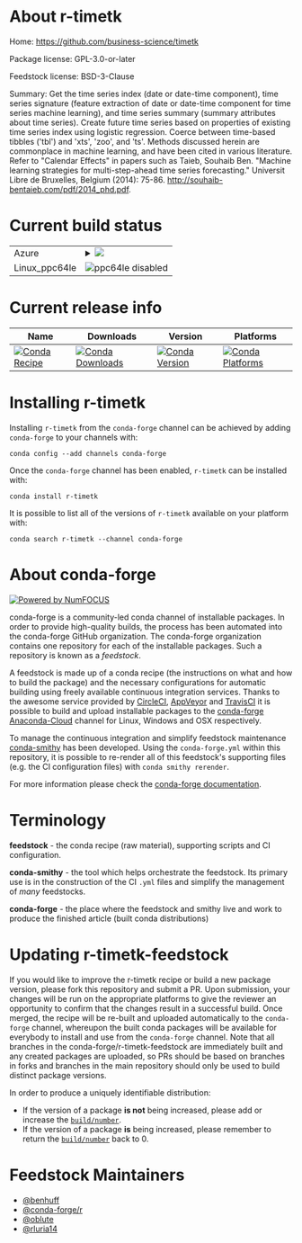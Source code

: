 About r-timetk
==============

Home: https://github.com/business-science/timetk

Package license: GPL-3.0-or-later

Feedstock license: BSD-3-Clause

Summary: Get the time series index (date or date-time component), time series signature (feature extraction of date or date-time component for time series machine learning), and time series summary (summary attributes about time series). Create future time series based on properties of existing time series index using logistic regression. Coerce between time-based tibbles ('tbl') and 'xts', 'zoo', and 'ts'. Methods discussed herein are commonplace in machine learning, and have been cited in various literature. Refer to "Calendar Effects" in papers such as Taieb, Souhaib Ben. "Machine learning strategies for multi-step-ahead time series forecasting." Universit Libre de Bruxelles, Belgium (2014): 75-86. <http://souhaib-bentaieb.com/pdf/2014_phd.pdf>.



Current build status
====================


<table>
    
  <tr>
    <td>Azure</td>
    <td>
      <details>
        <summary>
          <a href="https://dev.azure.com/conda-forge/feedstock-builds/_build/latest?definitionId=9100&branchName=master">
            <img src="https://dev.azure.com/conda-forge/feedstock-builds/_apis/build/status/r-timetk-feedstock?branchName=master">
          </a>
        </summary>
        <table>
          <thead><tr><th>Variant</th><th>Status</th></tr></thead>
          <tbody><tr>
              <td>linux_r_base3.6target_platformlinux-64</td>
              <td>
                <a href="https://dev.azure.com/conda-forge/feedstock-builds/_build/latest?definitionId=9100&branchName=master">
                  <img src="https://dev.azure.com/conda-forge/feedstock-builds/_apis/build/status/r-timetk-feedstock?branchName=master&jobName=linux&configuration=linux_r_base3.6target_platformlinux-64" alt="variant">
                </a>
              </td>
            </tr><tr>
              <td>linux_r_base4.0target_platformlinux-64</td>
              <td>
                <a href="https://dev.azure.com/conda-forge/feedstock-builds/_build/latest?definitionId=9100&branchName=master">
                  <img src="https://dev.azure.com/conda-forge/feedstock-builds/_apis/build/status/r-timetk-feedstock?branchName=master&jobName=linux&configuration=linux_r_base4.0target_platformlinux-64" alt="variant">
                </a>
              </td>
            </tr><tr>
              <td>osx_r_base3.6target_platformosx-64</td>
              <td>
                <a href="https://dev.azure.com/conda-forge/feedstock-builds/_build/latest?definitionId=9100&branchName=master">
                  <img src="https://dev.azure.com/conda-forge/feedstock-builds/_apis/build/status/r-timetk-feedstock?branchName=master&jobName=osx&configuration=osx_r_base3.6target_platformosx-64" alt="variant">
                </a>
              </td>
            </tr><tr>
              <td>osx_r_base4.0target_platformosx-64</td>
              <td>
                <a href="https://dev.azure.com/conda-forge/feedstock-builds/_build/latest?definitionId=9100&branchName=master">
                  <img src="https://dev.azure.com/conda-forge/feedstock-builds/_apis/build/status/r-timetk-feedstock?branchName=master&jobName=osx&configuration=osx_r_base4.0target_platformosx-64" alt="variant">
                </a>
              </td>
            </tr><tr>
              <td>win_r_base3.6target_platformwin-64</td>
              <td>
                <a href="https://dev.azure.com/conda-forge/feedstock-builds/_build/latest?definitionId=9100&branchName=master">
                  <img src="https://dev.azure.com/conda-forge/feedstock-builds/_apis/build/status/r-timetk-feedstock?branchName=master&jobName=win&configuration=win_r_base3.6target_platformwin-64" alt="variant">
                </a>
              </td>
            </tr><tr>
              <td>win_r_base4.0target_platformwin-64</td>
              <td>
                <a href="https://dev.azure.com/conda-forge/feedstock-builds/_build/latest?definitionId=9100&branchName=master">
                  <img src="https://dev.azure.com/conda-forge/feedstock-builds/_apis/build/status/r-timetk-feedstock?branchName=master&jobName=win&configuration=win_r_base4.0target_platformwin-64" alt="variant">
                </a>
              </td>
            </tr>
          </tbody>
        </table>
      </details>
    </td>
  </tr>
  <tr>
    <td>Linux_ppc64le</td>
    <td>
      <img src="https://img.shields.io/badge/ppc64le-disabled-lightgrey.svg" alt="ppc64le disabled">
    </td>
  </tr>
</table>

Current release info
====================

| Name | Downloads | Version | Platforms |
| --- | --- | --- | --- |
| [![Conda Recipe](https://img.shields.io/badge/recipe-r--timetk-green.svg)](https://anaconda.org/conda-forge/r-timetk) | [![Conda Downloads](https://img.shields.io/conda/dn/conda-forge/r-timetk.svg)](https://anaconda.org/conda-forge/r-timetk) | [![Conda Version](https://img.shields.io/conda/vn/conda-forge/r-timetk.svg)](https://anaconda.org/conda-forge/r-timetk) | [![Conda Platforms](https://img.shields.io/conda/pn/conda-forge/r-timetk.svg)](https://anaconda.org/conda-forge/r-timetk) |

Installing r-timetk
===================

Installing `r-timetk` from the `conda-forge` channel can be achieved by adding `conda-forge` to your channels with:

```
conda config --add channels conda-forge
```

Once the `conda-forge` channel has been enabled, `r-timetk` can be installed with:

```
conda install r-timetk
```

It is possible to list all of the versions of `r-timetk` available on your platform with:

```
conda search r-timetk --channel conda-forge
```


About conda-forge
=================

[![Powered by NumFOCUS](https://img.shields.io/badge/powered%20by-NumFOCUS-orange.svg?style=flat&colorA=E1523D&colorB=007D8A)](http://numfocus.org)

conda-forge is a community-led conda channel of installable packages.
In order to provide high-quality builds, the process has been automated into the
conda-forge GitHub organization. The conda-forge organization contains one repository
for each of the installable packages. Such a repository is known as a *feedstock*.

A feedstock is made up of a conda recipe (the instructions on what and how to build
the package) and the necessary configurations for automatic building using freely
available continuous integration services. Thanks to the awesome service provided by
[CircleCI](https://circleci.com/), [AppVeyor](https://www.appveyor.com/)
and [TravisCI](https://travis-ci.com/) it is possible to build and upload installable
packages to the [conda-forge](https://anaconda.org/conda-forge)
[Anaconda-Cloud](https://anaconda.org/) channel for Linux, Windows and OSX respectively.

To manage the continuous integration and simplify feedstock maintenance
[conda-smithy](https://github.com/conda-forge/conda-smithy) has been developed.
Using the ``conda-forge.yml`` within this repository, it is possible to re-render all of
this feedstock's supporting files (e.g. the CI configuration files) with ``conda smithy rerender``.

For more information please check the [conda-forge documentation](https://conda-forge.org/docs/).

Terminology
===========

**feedstock** - the conda recipe (raw material), supporting scripts and CI configuration.

**conda-smithy** - the tool which helps orchestrate the feedstock.
                   Its primary use is in the construction of the CI ``.yml`` files
                   and simplify the management of *many* feedstocks.

**conda-forge** - the place where the feedstock and smithy live and work to
                  produce the finished article (built conda distributions)


Updating r-timetk-feedstock
===========================

If you would like to improve the r-timetk recipe or build a new
package version, please fork this repository and submit a PR. Upon submission,
your changes will be run on the appropriate platforms to give the reviewer an
opportunity to confirm that the changes result in a successful build. Once
merged, the recipe will be re-built and uploaded automatically to the
`conda-forge` channel, whereupon the built conda packages will be available for
everybody to install and use from the `conda-forge` channel.
Note that all branches in the conda-forge/r-timetk-feedstock are
immediately built and any created packages are uploaded, so PRs should be based
on branches in forks and branches in the main repository should only be used to
build distinct package versions.

In order to produce a uniquely identifiable distribution:
 * If the version of a package **is not** being increased, please add or increase
   the [``build/number``](https://conda.io/docs/user-guide/tasks/build-packages/define-metadata.html#build-number-and-string).
 * If the version of a package **is** being increased, please remember to return
   the [``build/number``](https://conda.io/docs/user-guide/tasks/build-packages/define-metadata.html#build-number-and-string)
   back to 0.

Feedstock Maintainers
=====================

* [@benhuff](https://github.com/benhuff/)
* [@conda-forge/r](https://github.com/conda-forge/r/)
* [@oblute](https://github.com/oblute/)
* [@rluria14](https://github.com/rluria14/)

